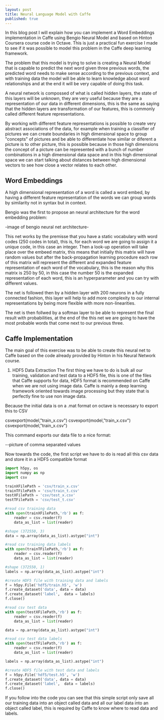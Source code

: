 ```yaml
---
layout: post
title: Neural Language Model with Caffe
published: true
---
```


In this blog post I will explain how you can implement a Word Embeddings implementation in Caffe using Bengio Neural Model and based on Hinton Coursera course code in Octave. This is just a practical fun exercise I made to see if it was possible to model this problem in the Caffe deep learning framework.

The problem that this model is trying to solve is creating a Neural Model that is capable to predict the next word given three previous words, the predicted word needs to make sense according to the previous context, and with training data the model will be able to learn knowledge about word relationships and at the end it will be very capable of doing this task.

A neural network is compossed of what is called hidden layers, the state of this layers will be unknown, they are very useful because they are a representation of our data in different dimensions, this is the same as saying that the hidden layers are transformation of our features, this is commonly called different feature representations.

By working with different feature representations is possible to create very abstract associations of the data, for example when training a classifier of pictures we can create boundaries in high dimensional space to group "concepts" of pictures and be able to differentiate how similar or diferent a picture is to other picture, this is possible because in those high dimensions the concept of a picture can be represented with a bunch of number combinations in a high dimensional data space and in this high dimensional space we can start talking about distances between high dimensional vectors to see how close a vector relates to each other.

## Word Embeddings
A high dimensional representation of a word is called a word embed, by having a different feature representation of the words we can group words by similarity not in syntax but in context.

Bengio was the first to propose an neural architecture for the word embedding problem:

-image of bengio neural net architecture-

This net works by the premisse that you have a static vocabulary with word codes (250 codes in total), this is, for each word we are going to assign it a unique code, in this case an integer. Then a look-up operation will take place over the embeed matrix, this means that initially this matrix will have random values but after the back-propagation learning procedure each row of this matrix will represent the different and expanded feature representation of each word of the vocabulary, this is the reason why this matrix is 250 by 50, in this case the number 50 is the expanded representation of each word, this is an hyperparameter and you can try with different values.

The net is followed then by a hidden layer with 200 neurons in a fully connected fashion, this layer will help to add more complexity to our internal representations by being more flexible with more non-linearities.

The net is then follwed by a softmax layer to be able to represent the final result with probabilities, at the end of the this net we are going to have the most probable words that come next to our previous three.

## Caffe Implementation
The main goal of this exercise was to be able to create this neural net to Caffe based on the code already provided by Hinton in his Neural Network course.

1. HDF5 Data Extraction 
The first thing we have to do is bulk all our training, validation and test data to a HDF5 file, this is one of the files that Caffe supports for data, HDF5 format is recommended on Caffe when we are not using image data.
Caffe is mainly a deep learning framework oriented towards image processing but they state that is perfectly fine to use non image data. 

Because the initial data is on a .mat format on octave is necessary to export this to CSV

csvexport(model,"train_x.csv")
csvexport(model,"train_x.csv")
csvexport(model,"train_x.csv")

This command exports our data file to a nice format:

--picture of comma separated values

Now towards the code, the first script we have to do is read all this csv data and store it in a HDF5 compatible format

```python
import h5py, os
import numpy as np
import csv

trainXFilePath = 'csv/train_x.csv'
trainTFilePath = 'csv/train_t.csv'
testXFilePath = 'csv/test_x.csv'
testTFilePath = 'csv/test_t.csv'

#read csv training data
with open(trainXFilePath,'rb') as f:
	reader = csv.reader(f)
	data_as_list = list(reader)

#shape (372550, 3)
data = np.array(data_as_list).astype("int")

#read csv training data labels
with open(trainTFilePath,'rb') as f:
	reader = csv.reader(f)
	data_as_list = list(reader)

#shape (372550, 1)
labels = np.array(data_as_list).astype("int")

#create HDF5 file with training data and labels
f = h5py.File('hdf5/train.h5', 'w')
f.create_dataset('data', data = data)
f.create_dataset('label',  data = labels)
f.close()

#read csv test data
with open(testXFilePath,'rb') as f:
	reader = csv.reader(f)
	data_as_list = list(reader)

data = np.array(data_as_list).astype("int")

#read csv test data labels
with open(testTFilePath,'rb') as f:
	reader = csv.reader(f)
	data_as_list = list(reader)

labels = np.array(data_as_list).astype("int")

#create HDF5 file with test data and labels
f = h5py.File('hdf5/test.h5', 'w')
f.create_dataset('data', data = data)
f.create_dataset('label',  data = labels)
f.close()
```

If you follow into the code you can see that this simple script only save all our training data into an object called data and all our label data into an object called label, this is required by Caffe to know where to read data and labels.
